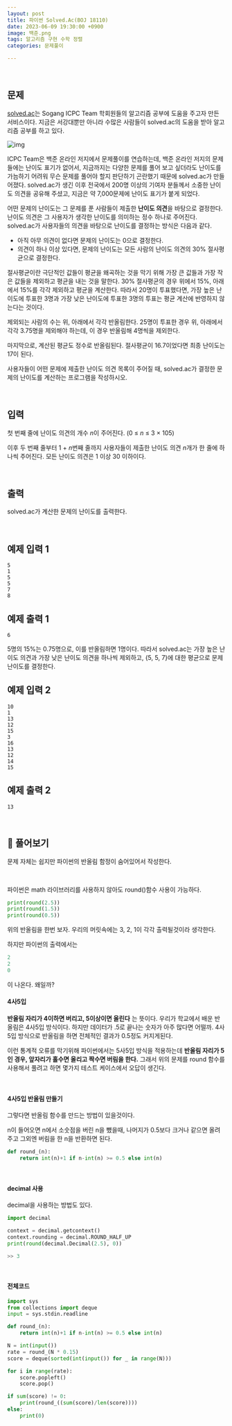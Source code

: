 ```yaml
---
layout: post
title: 파이썬 Solved.Ac(BOJ 18110)
date: 2023-06-09 19:30:00 +0900
image: 백준.png
tags: 알고리즘 구현 수학 정렬
categories: 문제풀이

---
```


<br>

## 문제

[solved.ac](http://solved.ac/)는 Sogang ICPC Team 학회원들의 알고리즘 공부에 도움을 주고자 만든 서비스이다. 지금은 서강대뿐만 아니라 수많은 사람들이 solved.ac의 도움을 받아 알고리즘 공부를 하고 있다.

![img](https://www.acmicpc.net/problem/18110)

ICPC Team은 백준 온라인 저지에서 문제풀이를 연습하는데, 백준 온라인 저지의 문제들에는 난이도 표기가 없어서, 지금까지는 다양한 문제를 풀어 보고 싶더라도 난이도를 가늠하기 어려워 무슨 문제를 풀어야 할지 판단하기 곤란했기 때문에 solved.ac가 만들어졌다. solved.ac가 생긴 이후 전국에서 200명 이상의 기여자 분들께서 소중한 난이도 의견을 공유해 주셨고, 지금은 약 7,000문제에 난이도 표기가 붙게 되었다.

어떤 문제의 난이도는 그 문제를 푼 사람들이 제출한 **난이도 의견**을 바탕으로 결정한다. 난이도 의견은 그 사용자가 생각한 난이도를 의미하는 정수 하나로 주어진다. solved.ac가 사용자들의 의견을 바탕으로 난이도를 결정하는 방식은 다음과 같다.

- 아직 아무 의견이 없다면 문제의 난이도는 0으로 결정한다.
- 의견이 하나 이상 있다면, 문제의 난이도는 모든 사람의 난이도 의견의 30% 절사평균으로 결정한다.

절사평균이란 극단적인 값들이 평균을 왜곡하는 것을 막기 위해 가장 큰 값들과 가장 작은 값들을 제외하고 평균을 내는 것을 말한다. 30% 절사평균의 경우 위에서 15%, 아래에서 15%를 각각 제외하고 평균을 계산한다. 따라서 20명이 투표했다면, 가장 높은 난이도에 투표한 3명과 가장 낮은 난이도에 투표한 3명의 투표는 평균 계산에 반영하지 않는다는 것이다.

제외되는 사람의 수는 위, 아래에서 각각 반올림한다. 25명이 투표한 경우 위, 아래에서 각각 3.75명을 제외해야 하는데, 이 경우 반올림해 4명씩을 제외한다.

마지막으로, 계산된 평균도 정수로 반올림된다. 절사평균이 16.7이었다면 최종 난이도는 17이 된다.

사용자들이 어떤 문제에 제출한 난이도 의견 목록이 주어질 때, solved.ac가 결정한 문제의 난이도를 계산하는 프로그램을 작성하시오.

<br>

## 입력

첫 번째 줄에 난이도 의견의 개수 *n*이 주어진다. (0 ≤ *n* ≤ 3 × 105)

이후 두 번째 줄부터 1 + *n*번째 줄까지 사용자들이 제출한 난이도 의견 *n*개가 한 줄에 하나씩 주어진다. 모든 난이도 의견은 1 이상 30 이하이다.

<br>

## 출력

solved.ac가 계산한 문제의 난이도를 출력한다.

<br>

## 예제 입력 1 

```
5
1
5
5
7
8
```

## 예제 출력 1 

```
6
```

5명의 15%는 0.75명으로, 이를 반올림하면 1명이다. 따라서 solved.ac는 가장 높은 난이도 의견과 가장 낮은 난이도 의견을 하나씩 제외하고, {5, 5, 7}에 대한 평균으로 문제 난이도를 결정한다.

## 예제 입력 2 

```
10
1
13
12
15
3
16
13
12
14
15
```

## 예제 출력 2 

```
13
```

<br>

## 📝 풀어보기

문제 자체는 쉽지만 파이썬의 반올림 함정이 숨어있어서 작성한다.

<br>

파이썬은 math 라이브러리를 사용하지 않아도 round()함수 사용이 가능하다.

```python
print(round(2.5))
print(round(1.5))
print(round(0.5))
```

위의 반올림을 한번 보자. 우리의 머릿속에는 3, 2, 1이 각각 출력될것이라 생각한다.

하지만 파이썬의 출력에서는 

``` python
2
2
0
```

이 나온다. 왜일까?

#### 4사5입

**반올림 자리가 4이하면 버리고, 5이상이면 올린다** 는 뜻이다. 우리가 학교에서 배운 반올림은 4사5입 방식이다. 하지만 데이터가 .5로 끝나는 숫자가 아주 많다면 어떨까. 4사5입 방식으로 반올림을 하면 전체적인 결과가 0.5정도 커지게된다.

이런 통계적 오류를 막기위해 파이썬에서는 5사5입 방식을 적용하는데 **반올림 자리가 5인 경우, 앞자리가 홀수면 올리고 짝수면 버림을 한다.** 그래서 위의 문제를 round 함수를 사용해서 풀려고 하면 몇가지 테스트 케이스에서 오답이 생긴다.

<br>

#### 4사5입 반올림 만들기

그렇다면 반올림 함수를 만드는 방법이 있을것이다.

n이 들어오면 n에서 소숫점을 버린 n을 뺐을때, 나머지가 0.5보다 크거나 같으면 올려주고 그외엔 버림을 한 n을 반환하면 된다.

``` python
def round_(n):
    return int(n)+1 if n-int(n) >= 0.5 else int(n)
```

<br>

#### decimal 사용

decimal을 사용하는 방법도 있다. 

``` python
import decimal

context = decimal.getcontext()
context.rounding = decimal.ROUND_HALF_UP
print(round(decimal.Decimal(2.5), 0))

>> 3
```

<br>

#### 전체코드

``` python
import sys
from collections import deque
input = sys.stdin.readline

def round_(n):
    return int(n)+1 if n-int(n) >= 0.5 else int(n)

N = int(input())
rate = round_(N * 0.15)
score = deque(sorted(int(input()) for _ in range(N)))

for i in range(rate):
    score.popleft()
    score.pop()

if sum(score) != 0:
    print(round_((sum(score)/len(score))))
else:
    print(0)
```

